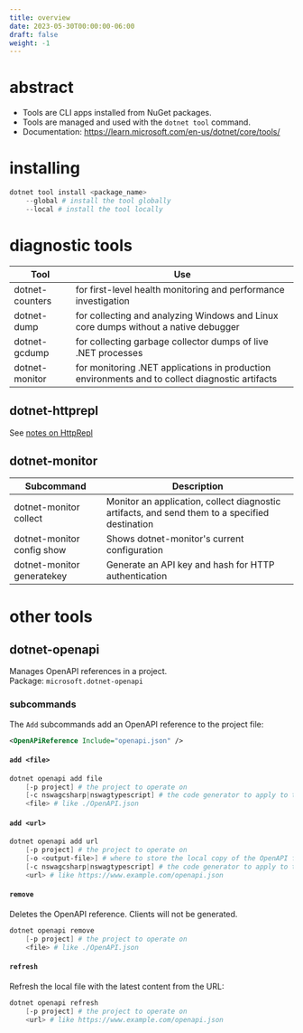 ```yaml
---
title: overview
date: 2023-05-30T00:00:00-06:00
draft: false
weight: -1
---
```


# abstract
- Tools are CLI apps installed from NuGet packages.  
- Tools are managed and used with the `dotnet tool` command.
- Documentation: https://learn.microsoft.com/en-us/dotnet/core/tools/

# installing
```powershell
dotnet tool install <package_name>
    --global # install the tool globally
    --local # install the tool locally
```

# diagnostic tools
| Tool            | Use                                                                                             |
| --------------- | ----------------------------------------------------------------------------------------------- |
| dotnet-counters | for first-level health monitoring and performance investigation                                 |
| dotnet-dump     | for collecting and analyzing Windows and Linux core dumps without a native debugger             |
| dotnet-gcdump   | for collecting garbage collector dumps of live .NET processes                                   |
| dotnet-monitor  | for monitoring .NET applications in production environments and to collect diagnostic artifacts |

## dotnet-httprepl
See [notes on HttpRepl](../../../../../asp.net/api/testing-with-httprepl)

## dotnet-monitor
| Subcommand                 | Description                                                                                    |
| -------------------------- | ---------------------------------------------------------------------------------------------- |
| dotnet-monitor collect     | Monitor an application, collect diagnostic artifacts, and send them to a specified destination |
| dotnet-monitor config show | Shows dotnet-monitor's current configuration                                                   |
| dotnet-monitor generatekey | Generate an API key and hash for HTTP authentication                                           |

# other tools
## dotnet-openapi
Manages OpenAPI references in a project.  
Package: `microsoft.dotnet-openapi`

### subcommands
The `Add` subcommands add an OpenAPI reference to the project file:
```xml
<OpenAPiReference Include="openapi.json" />
```

#### `add <file>`
```powershell
dotnet openapi add file
    [-p project] # the project to operate on
    [-c nswagcsharp|nswagtypescript] # the code generator to apply to the reference; defaults to nswagcsharp
    <file> # like ./OpenAPI.json 
```

#### `add <url>`
```powershell
dotnet openapi add url
    [-p project] # the project to operate on
    [-o <output-file>] # where to store the local copy of the OpenAPI file
    [-c nswagcsharp|nswagtypescript] # the code generator to apply to the reference; defaults to nswagcsharp
    <url> # like https://www.example.com/openapi.json 
```

#### `remove`
Deletes the OpenAPI reference. Clients will not be generated.
```powershell
dotnet openapi remove 
    [-p project] # the project to operate on
    <file> # like ./OpenAPI.json
```

#### `refresh`
Refresh the local file with the latest content from the URL:
```powershell
dotnet openapi refresh
    [-p project] # the project to operate on
    <url> # like https://www.example.com/openapi.json 
```

